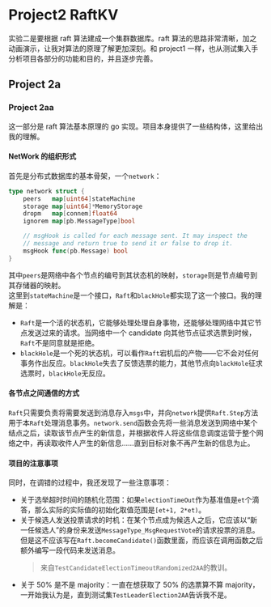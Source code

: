 # Project2 RaftKV

实验二是要根据 raft 算法建成一个集群数据库。raft 算法的思路非常清晰，加之动画演示，让我对算法的原理了解更加深刻。和 project1 一样，也从测试集入手分析项目各部分的功能和目的，并且逐步完善。

## Project 2a
### Project 2aa
这一部分是 raft 算法基本原理的 go 实现。项目本身提供了一些结构体，这里给出我的理解。  
#### NetWork 的组织形式
首先是分布式数据库的基本骨架，一个`network`：
```go
type network struct {
	peers   map[uint64]stateMachine
	storage map[uint64]*MemoryStorage
	dropm   map[connem]float64
	ignorem map[pb.MessageType]bool

	// msgHook is called for each message sent. It may inspect the
	// message and return true to send it or false to drop it.
	msgHook func(pb.Message) bool
}
```
其中`peers`是网络中各个节点的编号到其状态机的映射，`storage`则是节点编号到其存储器的映射。  
这里到`stateMachine`是一个接口，`Raft`和`blackHole`都实现了这一个接口。我的理解是：

- `Raft`是一个活的状态机，它能够处理处理自身事物，还能够处理网络中其它节点发送过来的请求。当网络中一个 candidate 向其他节点征求选票到时候，`Raft`不是同意就是拒绝。
- `blackHole`是一个死的状态机，可以看作`Raft`宕机后的产物——它不会对任何事务作出反应。`blackHole`失去了反馈选票的能力，其他节点向`blackHole`征求选票时，`blackHole`无反应。

#### 各节点之间通信的方式
`Raft`只需要负责将需要发送到消息存入`msgs`中，并向`network`提供`Raft.Step`方法用于本`Raft`处理消息事务。`network.send`函数会先将一些消息发送到网络中某个结点之后，读取该节点产生的新信息，并根据收件人将这些信息调度运营于整个网络之中，再读取收件人产生的新信息……直到目标对象不再产生新的信息为止。

#### 项目的注意事项
同时，在调错的过程中，我还发现了一些注意事项：

- 关于选举超时时间的随机化范围：如果`electionTimeOut`作为基准值是`et`个滴答，那么实际的实际值的初始化取值范围是`[et+1, 2*et)`。
- 关于候选人发送投票请求的时机：在某个节点成为候选人之后，它应该以“新一任候选人”的身份来发送`MessageType_MsgRequestVote`的请求投票的消息。但是这不应该写在`Raft.becomeCandidate()`函数里面，而应该在调用函数之后额外编写一段代码来发送消息。
  > 来自`TestCandidateElectionTimeoutRandomized2AA`的教训。
- 关于 50% 是不是 majority：一直在想获取了 50% 的选票算不算 majority，一开始我认为是，直到测试集`TestLeaderElection2AA`告诉我不是。